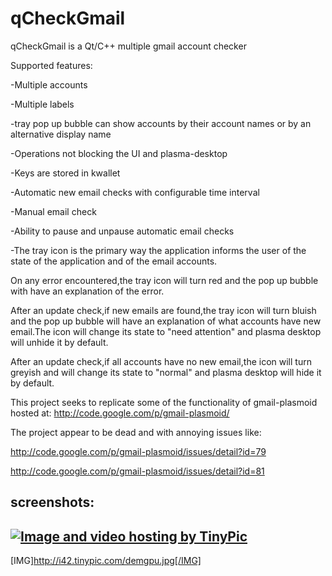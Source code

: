 qCheckGmail
===========

qCheckGmail is a Qt/C++ multiple gmail account checker

Supported features:

-Multiple accounts

-Multiple labels

-tray pop up bubble can show accounts by their account names or by an alternative display name

-Operations not blocking the UI and plasma-desktop

-Keys are stored in kwallet

-Automatic new email checks with configurable time interval

-Manual email check

-Ability to pause and unpause automatic email checks


-The tray icon is the primary way the application informs the user of the state of the application
and of the email accounts.

On any error encountered,the tray icon will turn red and the pop up bubble with have
an explanation of the error.

After an update check,if new emails are found,the tray icon will turn bluish and the pop up bubble will
have an explanation of what accounts have new email.The icon will change its state to "need attention" and
plasma desktop will unhide it by default.

After an update check,if all accounts have no new email,the icon will turn greyish and will change its
state to "normal" and plasma desktop will hide it by default.

This project seeks to replicate some of the functionality of gmail-plasmoid hosted at: http://code.google.com/p/gmail-plasmoid/

The project appear to be dead and with annoying issues like:

http://code.google.com/p/gmail-plasmoid/issues/detail?id=79

http://code.google.com/p/gmail-plasmoid/issues/detail?id=81

screenshots:
-----------
<a href="http://tinypic.com?ref=demgpu" target="_blank"><img src="http://i42.tinypic.com/demgpu.jpg" border="0" alt="Image and video hosting by TinyPic"></a>
----------
[IMG]http://i42.tinypic.com/demgpu.jpg[/IMG]